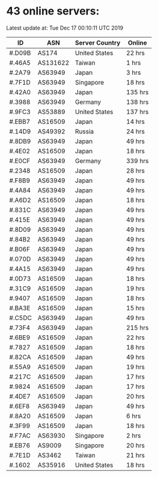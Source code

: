 # 43 online servers:

Latest update at: Tue Dec 17 00:10:11 UTC 2019

| ID | ASN | Server Country | Online |
| -- | --- | -------------- | ------ |
| #.D09B | AS174 | United States | 22 hrs |
| #.46A5 | AS131622 | Taiwan | 1 hrs |
| #.2A79 | AS63949 | Japan | 3 hrs |
| #.7F1D | AS63949 | Singapore | 18 hrs |
| #.42A0 | AS63949 | Japan | 135 hrs |
| #.3988 | AS63949 | Germany | 138 hrs |
| #.9FC3 | AS53889 | United States | 137 hrs |
| #.EBB7 | AS16509 | Japan | 14 hrs |
| #.14D9 | AS49392 | Russia | 24 hrs |
| #.8DB9 | AS63949 | Japan | 49 hrs |
| #.4E02 | AS16509 | Japan | 18 hrs |
| #.E0CF | AS63949 | Germany | 339 hrs |
| #.2348 | AS16509 | Japan | 28 hrs |
| #.F8B9 | AS63949 | Japan | 49 hrs |
| #.4A84 | AS63949 | Japan | 49 hrs |
| #.A6D2 | AS16509 | Japan | 18 hrs |
| #.831C | AS63949 | Japan | 49 hrs |
| #.415E | AS63949 | Japan | 49 hrs |
| #.8D09 | AS63949 | Japan | 49 hrs |
| #.84B2 | AS63949 | Japan | 49 hrs |
| #.B06F | AS63949 | Japan | 49 hrs |
| #.070D | AS63949 | Japan | 49 hrs |
| #.4A15 | AS63949 | Japan | 49 hrs |
| #.0D73 | AS16509 | Japan | 18 hrs |
| #.31C9 | AS16509 | Japan | 19 hrs |
| #.9407 | AS16509 | Japan | 18 hrs |
| #.BA3E | AS16509 | Japan | 15 hrs |
| #.C5DC | AS63949 | Japan | 49 hrs |
| #.73F4 | AS63949 | Japan | 215 hrs |
| #.6BE9 | AS16509 | Japan | 22 hrs |
| #.7827 | AS16509 | Japan | 18 hrs |
| #.82CA | AS16509 | Japan | 49 hrs |
| #.55A9 | AS16509 | Japan | 19 hrs |
| #.217C | AS16509 | Japan | 17 hrs |
| #.9824 | AS16509 | Japan | 17 hrs |
| #.4DE7 | AS16509 | Japan | 20 hrs |
| #.6EF8 | AS63949 | Japan | 49 hrs |
| #.8A20 | AS16509 | Japan | 6 hrs |
| #.3F99 | AS16509 | Japan | 18 hrs |
| #.F7AC | AS63930 | Singapore | 2 hrs |
| #.EB76 | AS9009 | Singapore | 20 hrs |
| #.7E1D | AS3462 | Taiwan | 21 hrs |
| #.1602 | AS35916 | United States | 18 hrs |


